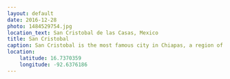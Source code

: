 ```yaml
---
layout: default
date: 2016-12-28
photo: 1484529754.jpg
location_text: San Cristobal de las Casas, Mexico
title: San Cristobal
caption: San Cristobal is the most famous city in Chiapas, a region of Mexico famous for its landscape, maya ruins and canyons. For some people it is the most 'mexican' town ever. I really enjoyed it but, god, it was so freezing over night!
location:
    latitude: 16.7370359
    longitude: -92.6376186
---
```

